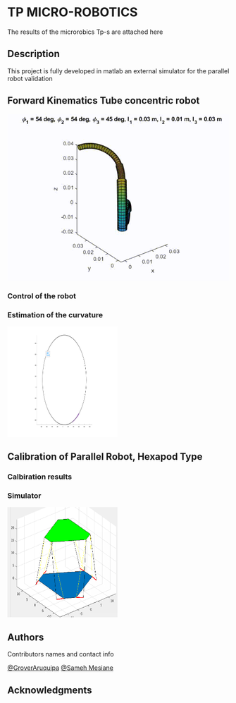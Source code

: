 # TP  MICRO-ROBOTICS

The results of the microrobics Tp-s are attached here
## Description

This project is fully developed in matlab an external simulator for the parallel robot validation

## Forward Kinematics Tube concentric robot 

![ezgif com-gif-maker](https://github.com/GroverAruquipa/Micro_robotics_TPs/blob/main/TP1/tube.gif)


### Control of the robot



### Estimation of the curvature

<img src="https://github.com/GroverAruquipa/Micro_robotics_TPs/blob/main/TP1/TP_11/curve1.jpg" width="250" height="250">

## Calibration of Parallel Robot, Hexapod Type

### Calbiration results


### Simulator

<img src="https://github.com/GroverAruquipa/Micro_robotics_TPs/blob/main/TP2/stewart_platformval.png" width="250" height="250">

## Authors

Contributors names and contact info



[@GroverAruquipa](https://groveraruquipa.github.io/)
[@Sameh Mesiane](https://groveraruquipa.github.io/)  

## Acknowledgments


